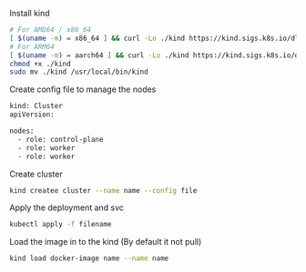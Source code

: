 Install kind

```bash
# For AMD64 / x86_64
[ $(uname -m) = x86_64 ] && curl -Lo ./kind https://kind.sigs.k8s.io/dl/v0.30.0/kind-linux-amd64
# For ARM64
[ $(uname -m) = aarch64 ] && curl -Lo ./kind https://kind.sigs.k8s.io/dl/v0.30.0/kind-linux-arm64
chmod +x ./kind
sudo mv ./kind /usr/local/bin/kind
```

Create config file to manage the nodes

```bash
kind: Cluster
apiVersion:

nodes:
  - role: control-plane
  - role: worker
  - role: worker
```

Create cluster

```bash
kind createe cluster --name name --config file
```

Apply the deployment and svc 

```bash
kubectl apply -f filename
```

Load the image in to the kind (By default it not pull)

```bash
kind load docker-image name --name name
```

